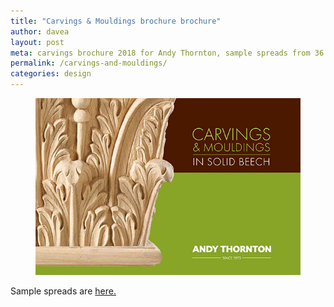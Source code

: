 ```yaml
---
title: "Carvings & Mouldings brochure brochure"
author: davea
layout: post
meta: carvings brochure 2018 for Andy Thornton, sample spreads from 36 pages of decorative mouldings, appliqués, corbels, capitals, columns and finials
permalink: /carvings-and-mouldings/
categories: design
---
```


[<figure><img src="../images/thumb-carvings-2018.jpg" alt="cover of carvings and mouldings brochure from andy thornton ltd"></figure>][2]
Sample spreads are [here.][1]

[1]: /carvings-and-mouldings/
[2]: /carvings-and-mouldings/

